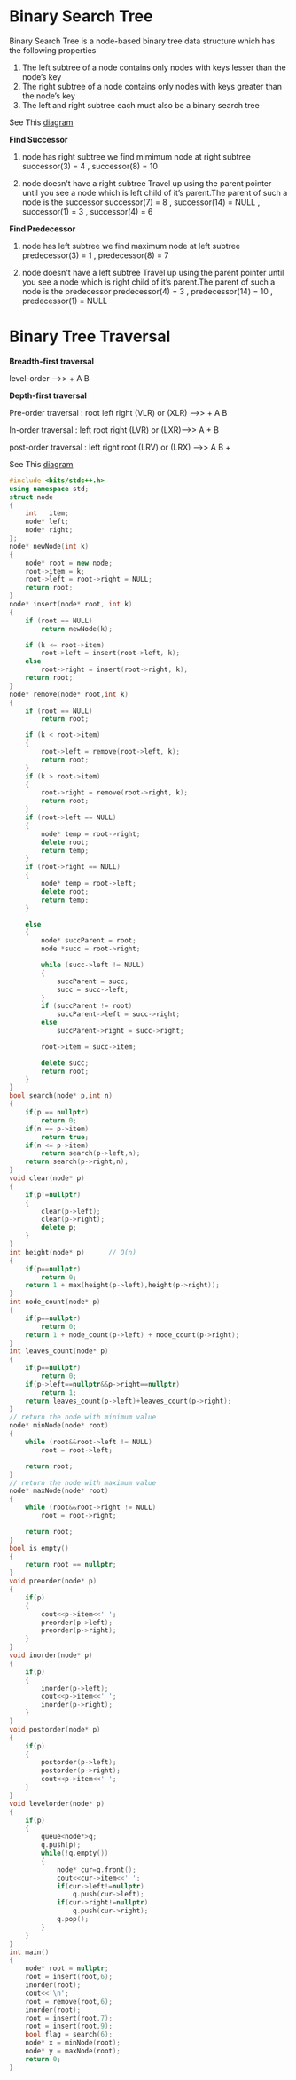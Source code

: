 # Binary Search Tree

Binary Search Tree is a node-based binary tree data structure which has the following properties

1) The left subtree of a node contains only nodes with keys lesser than the node’s key
2) The right subtree of a node contains only nodes with keys greater than the node’s key
3) The left and right subtree each must also be a binary search tree

See This [diagram](https://github.com/Khaled-Mahmmoud/MyCompetitiveProgramming/blob/master/img/Tree/binary%20search%20tree.png)

**Find Successor**

1) node has right subtree 
we find mimimum node at right subtree
successor(3) = 4 , successor(8) = 10

2) node doesn't have a right subtree 
Travel up using the parent pointer until you see a node which is left child of it’s parent.The parent of such a node is the successor
successor(7) = 8 , successor(14) = NULL , successor(1) = 3 , successor(4) = 6

**Find Predecessor**

1) node has left subtree 
we find maximum node at left subtree
predecessor(3) = 1 , predecessor(8) = 7

2) node doesn't have a left subtree
Travel up using the parent pointer until you see a node which is right child of it’s parent.The parent of such a node is the predecessor
predecessor(4) = 3 , predecessor(14) = 10 , predecessor(1) = NULL



# Binary Tree Traversal

**Breadth-first traversal**

level-order  -->> + A B

**Depth-first traversal**

Pre-order traversal  : root left right (VLR) or (XLR) -->> + A B

In-order traversal   : left root right (LVR) or (LXR)-->> A + B

post-order traversal : left right root (LRV) or (LRX) -->> A B +

See This [diagram](https://github.com/Khaled-Mahmmoud/MyCompetitiveProgramming/blob/master/img/Tree/binary%20tree%20traversal.png)


```cpp
#include <bits/stdc++.h>
using namespace std;
struct node
{
    int   item;
    node* left;
    node* right;
};
node* newNode(int k)
{
    node* root = new node;
    root->item = k;
    root->left = root->right = NULL;
    return root;
}
node* insert(node* root, int k)
{
    if (root == NULL)
        return newNode(k);

    if (k <= root->item)
        root->left = insert(root->left, k);
    else
        root->right = insert(root->right, k);
    return root;
}
node* remove(node* root,int k)
{
    if (root == NULL)
        return root;

    if (k < root->item)
    {
        root->left = remove(root->left, k);
        return root;
    }
    if (k > root->item)
    {
        root->right = remove(root->right, k);
        return root;
    }
    if (root->left == NULL)
    {
        node* temp = root->right;
        delete root;
        return temp;
    }
    if (root->right == NULL)
    {
        node* temp = root->left;
        delete root;
        return temp;
    }

    else
    {
        node* succParent = root;
        node *succ = root->right;

        while (succ->left != NULL)
        {
            succParent = succ;
            succ = succ->left;
        }
        if (succParent != root)
            succParent->left = succ->right;
        else
            succParent->right = succ->right;

        root->item = succ->item;

        delete succ;
        return root;
    }
}
bool search(node* p,int n)
{
    if(p == nullptr)
        return 0;
    if(n == p->item)
        return true;
    if(n <= p->item)
        return search(p->left,n);
    return search(p->right,n);
}
void clear(node* p)
{
    if(p!=nullptr)
    {
        clear(p->left);
        clear(p->right);
        delete p;
    }
}
int height(node* p)      // O(n)
{
    if(p==nullptr)
        return 0;
    return 1 + max(height(p->left),height(p->right));
}
int node_count(node* p)
{
    if(p==nullptr)
        return 0;
    return 1 + node_count(p->left) + node_count(p->right);
}
int leaves_count(node* p)
{
    if(p==nullptr)
        return 0;
    if(p->left==nullptr&&p->right==nullptr)
        return 1;
    return leaves_count(p->left)+leaves_count(p->right);
}
// return the node with minimum value
node* minNode(node* root)
{
    while (root&&root->left != NULL)
        root = root->left;

    return root;
}
// return the node with maximum value
node* maxNode(node* root)
{
    while (root&&root->right != NULL)
        root = root->right;

    return root;
}
bool is_empty()
{
    return root == nullptr;
}
void preorder(node* p)
{
    if(p)
    {
        cout<<p->item<<' ';
        preorder(p->left);
        preorder(p->right);
    }
}
void inorder(node* p)
{
    if(p)
    {
        inorder(p->left);
        cout<<p->item<<' ';
        inorder(p->right);
    }
}
void postorder(node* p)
{
    if(p)
    {
        postorder(p->left);
        postorder(p->right);
        cout<<p->item<<' ';
    }
}
void levelorder(node* p)
{
    if(p)
    {
        queue<node*>q;
        q.push(p);
        while(!q.empty())
        {
            node* cur=q.front();
            cout<<cur->item<<' ';
            if(cur->left!=nullptr)
                q.push(cur->left);
            if(cur->right!=nullptr)
                q.push(cur->right);
            q.pop();
        }
    }
}
int main()
{
    node* root = nullptr;
    root = insert(root,6);
    inorder(root);
    cout<<'\n';
    root = remove(root,6);
    inorder(root);
    root = insert(root,7);
    root = insert(root,9);
    bool flag = search(6);
    node* x = minNode(root);
    node* y = maxNode(root);
    return 0;
}

```
